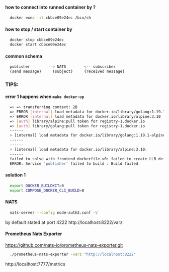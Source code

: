 #### how to connect into runned container by <CONTAINER ID>?
```sh
  docker exec -it cbbce09e24ec /bin/sh
```

#### how to stop / start container by <CONTAINER ID> 
```sh
  docker stop cbbce09e24ec
  docker start cbbce09e24ec
```

#### common schema
```sh
  publisher        --> NATS        <-- subscriber
  (send message)     (subject)     (received message)
```

### TIPS:
#### error 1 happens when `make docker-up`
```sh
  => => transferring context: 2B                                                                                                                                        0.0s
  => ERROR [internal] load metadata for docker.io/library/golang:1.19.1-alpine                                                                                          1.3s
  => ERROR [internal] load metadata for docker.io/library/alpine:3.10                                                                                                   1.3s
  => [auth] library/alpine:pull token for registry-1.docker.io                                                                                                          0.0s
  => [auth] library/golang:pull token for registry-1.docker.io                                                                                                          0.0s
  ------
  > [internal] load metadata for docker.io/library/golang:1.19.1-alpine:
  ------
  ------
  > [internal] load metadata for docker.io/library/alpine:3.10:
  ------
  failed to solve with frontend dockerfile.v0: failed to create LLB definition: failed to authorize: rpc error: code = Unknown desc = failed to fetch oauth token: unexpected status: 401 Unauthorized
  ERROR: Service 'publisher' failed to build : Build failed
```
#### solution 1
```sh
  export DOCKER_BUILDKIT=0
  export COMPOSE_DOCKER_CLI_BUILD=0
```

#### NATS
```sh
  nats-server --config node-auth2.conf -V
```
by default stated at port 4222
http://localhost:8222/varz

#### Prometheus Nats Exporter
https://github.com/nats-io/prometheus-nats-exporter.git
```sh
  ./prometheus-nats-exporter -varz "http://localhost:8222"
```
http://localhost:7777/metrics

